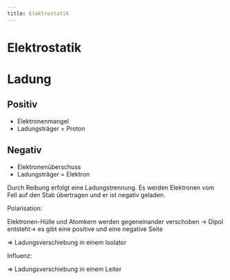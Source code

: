 ```yaml
---
title: Elektrostatik
---
```

# Elektrostatik

# Ladung

## Positiv

- Elektronenmangel
- Ladungsträger = Proton

## Negativ

- Elektronenüberschuss
- Ladungsträger = Elektron

Durch Reibung erfolgt eine Ladungstrennung. Es werden Elektronen vom Fell auf den Stab übertragen und er ist negativ geladen.

Polarisation:

Elektronen-Hülle und Atomkern werden gegeneinander verschoben → Dipol entsteht→ es gibt eine positive und eine negative Seite 

⇒ Ladungsverschiebung in einem Isolator

Influenz:

⇒ Ladungsverschiebung in einem Leiter